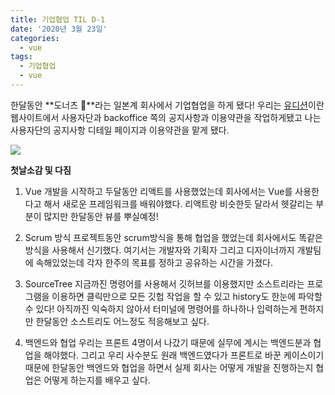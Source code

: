 ```yaml
---
title: 기업협업 TIL D-1
date: '2020년 3월 23일'
categories:
  - vue
tags:
  - 기업협업
  - vue
---
```


한달동안 **도너츠 🍩**라는 일본계 회사에서 기업협업을 하게 됐다!
우리는 [유디션](https://www.udition.co/auditions/)이란 웹사이트에서 사용자단과 backoffice 쪽의 공지사항과 이용약관을 작업하게됐고 나는 사용자단의 공지사항 디테일 페이지과 이용약관을 맡게 됐다.

![](https://images.velog.io/images/ppl8709/post/f82a66e7-22df-411b-a641-8e11a953fdd0/image.png)

**첫날소감 및 다짐**

1. Vue
   개발을 시작하고 두달동안 리액트를 사용했었는데 회사에서는 Vue를 사용한다고 해서 새로운 프레임워크를 배워야했다. 리액트랑 비슷한듯 달라서 헷갈리는 부분이 많지만 한달동안 뷰를 뿌실예정!

2. Scrum 방식
   프로젝트동안 scrum방식을 통해 협업을 했었는데 회사에서도 똑같은 방식을 사용해서 신기했다. 여기서는 개발자와 기획자 그리고 디자이너까지 개발팀에 속해있었는데 각자 한주의 목표를 정하고 공유하는 시간을 가졌다.

3. SourceTree
   지금까진 명령어를 사용해서 깃허브를 이용했지만 소스트리라는 프로그램을 이용하면 클릭만으로 모든 깃헙 작업을 할 수 있고 history도 한눈에 파악할 수 있다! 아직까진 익숙하지 않아서 터미널에 명령어를 하나하나 입력하는게 편하지만 한달동안 소스트리도 어느정도 적응해보고 싶다.

4. 백엔드와 협업
   우리는 프론트 4명이서 나갔기 때문에 실무에 계시는 백엔드분과 협업을 해야했다. 그리고 우리 사수분도 원래 백엔드였다가 프론트로 바꾼 케이스이기 때문에 한달동안 백엔드와 협업을 하면서 실제 회사는 어떻게 개발을 진행하는지 협업은 어떻게 하는지를 배우고 싶다.
